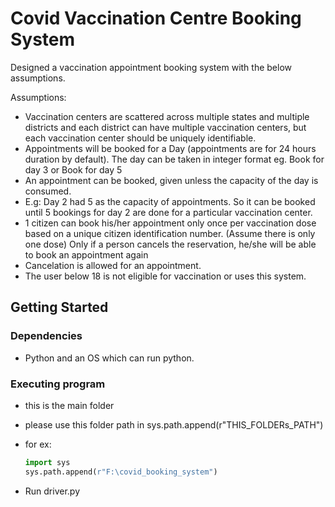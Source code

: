 # Covid Vaccination Centre Booking System

Designed a vaccination appointment booking system with the below assumptions.

Assumptions:

- Vaccination centers are scattered across multiple states and multiple districts and each district can have multiple vaccination centers, but each vaccination center should be uniquely identifiable.
- Appointments will be booked for a Day (appointments are for 24 hours duration by default). The day can be taken in integer format eg. Book for day 3 or Book for day 5
- An appointment can be booked, given unless the capacity of the day is consumed.
- E.g: Day 2 had 5 as the capacity of appointments. So it can be booked until 5 bookings for day 2 are done for a particular vaccination center.
- 1 citizen can book his/her appointment only once per vaccination dose based on a unique citizen identification number. (Assume there is only one dose) Only if a person cancels the reservation, he/she will be able to book an appointment again
- Cancelation is allowed for an appointment.
- The user below 18 is not eligible for vaccination or uses this system.

## Getting Started

### Dependencies

- Python and an OS which can run python.

### Executing program

- this is the main folder

- please use this folder path in sys.path.append(r"THIS_FOLDERs_PATH")

- for ex:

  ```py
  import sys
  sys.path.append(r"F:\covid_booking_system")
  ```

- Run driver.py
